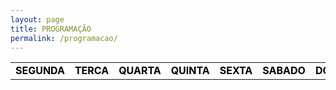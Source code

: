 ```yaml
---
layout: page
title: PROGRAMAÇÃO
permalink: /programacao/
---
```


<table class="days" style="width:100%">
  <tr>
    <td class="segunda" onclick="selectDay('segunda')">SEGUNDA</td>
    <td class="terca" onclick="selectDay('terca')">TERCA</td>
    <td class="quarta" onclick="selectDay('quarta')">QUARTA</td>
    <td class="quinta" onclick="selectDay('quinta')">QUINTA</td>
    <td class="sexta" onclick="selectDay('sexta')">SEXTA</td>
    <td class="sabado" onclick="selectDay('sabado')">SABADO</td>
    <td class="domingo" onclick="selectDay('domingo')">DOMINGO</td>
  </tr>
</table>

<div class="prog">
  <div class="segunda">
  <img src="/imagens/atarde.png" alt="A TARDE">
  <img src="/imagens/a-noite.png" alt="A NOITE">

  </div>
  <div class="terca">
  <img src="/imagens/atarde.png" alt="A TARDE">
  <img src="/imagens/a-noite.png" alt="A NOITE">

  </div>
  <div class="quarta">

<img src="/imagens/atarde.png" alt="A TARDE">
<img src="/imagens/rockmusic.png" alt="ROCK MUSIC">
<img src="/imagens/a-noite.png" alt="A NOITE">

  </div>
  <div class="quinta">
<img src="/imagens/music-nonstop1.png" alt="MUSIC NONSTOP">
<img src="/imagens/atarde.png" alt="A TARDE">
<img src="/imagens/musicnonstop22.png" alt="MÚSIC NONSTOP">

  </div>
  <div class="sexta">
  <img src="/imagens/music-nonstop1.png" alt="MUSIC NONSTOP">
  <img src="/imagens/atarde.png" alt="A TARDE">
  <img src="/imagens/groovemix.png" alt="GRROVE MIX">
  <img src="/imagens/musicnostop11.png" alt="MÚSIC NONSTOP">

  </div>
  <div class="sabado">
  <img src="/imagens/musicnonstop222.png" alt="MUSIC NONSTOP">
  <img src="/imagens/saracorreia.png" alt="Sara Correia">

  </div>
  <div class="domingo">
  <img src="/imagens/.png" alt="">
  <img src="/imagens/.png" alt="">
  <img src="/imagens/.png" alt="">
  </div>
</div>

<!-- nao mexer -->
<script>
  var allDays = document.querySelectorAll('.days tr td');
  var allProg = document.querySelectorAll('.prog div');
  function selectDay(day){
    var selectedDay = document.querySelector('.days tr td.'+day);
    var selectedProg = document.querySelector('.prog div.'+day);
    for (var i = 0; i < allDays.length; i++) {
      allDays[i].classList.remove('selected');
      allProg[i].classList.remove('selected');
    }
    selectedDay.classList.add('selected');
    selectedProg.classList.add('selected');
  }
  var today = new Date().getDay();
  var dayOfTheWeek = today === 0 ? 6 : today-1;
  allProg[dayOfTheWeek].classList.add('selected');
  allDays[dayOfTheWeek].classList.add('selected');
</script>
<style>
  .days tr td{
    border: 0;
    text-align: center;
    font-weight: bold;
    cursor: pointer;
    color: black;
    background-color: none;
  }
  .days tr td.selected{
    color: white;
    background-color: #0092ca;
  }
  .prog div{
    display: none;
  }
  .prog div.selected{
    display: block;
  }
</style>
<!-- nao mexer -->
